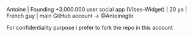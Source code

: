Antoine | Founding +3.000.000 user social app (Vibes-Widget) | 20 yo | French guy | main GitHub account -> @Antoinegtir

For confidentiality purpose i prefer to fork the repo in this account

<!--
**AnonymousContest/AnonymousContest** is a ✨ _special_ ✨ repository because its `README.md` (this file) appears on your GitHub profile.

Here are some ideas to get you started:

- 🔭 I’m currently working on ...
- 🌱 I’m currently learning ...
- 👯 I’m looking to collaborate on ...
- 🤔 I’m looking for help with ...
- 💬 Ask me about ...
- 📫 How to reach me: ...
- 😄 Pronouns: ...
- ⚡ Fun fact: ...
-->
